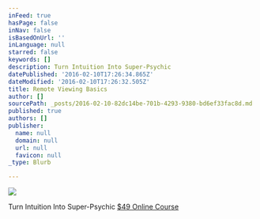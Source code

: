 ```yaml
---
inFeed: true
hasPage: false
inNav: false
isBasedOnUrl: ''
inLanguage: null
starred: false
keywords: []
description: Turn Intuition Into Super-Psychic
datePublished: '2016-02-10T17:26:34.865Z'
dateModified: '2016-02-10T17:26:32.505Z'
title: Remote Viewing Basics
author: []
sourcePath: _posts/2016-02-10-82dc14be-701b-4293-9380-bd6ef33fac8d.md
published: true
authors: []
publisher:
  name: null
  domain: null
  url: null
  favicon: null
_type: Blurb

---
```

![](https://s3-us-west-2.amazonaws.com/the-grid-img/p/fdf3fdbf5c5edebb285f5c50a4ba6b186f196264.jpg)

Turn Intuition Into Super-Psychic [$49 Online Course ][0]

[0]: https://www.udemy.com/remote-viewing-basics/?couponCode=Corporate-Prophet
